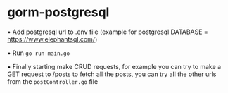 # gorm-postgresql

• Add postgresql url to .env file (example for postgresql DATABASE = https://www.elephantsql.com/)

• Run ```go run main.go```

• Finally starting make CRUD requests, for example you can try to make a GET request to /posts to fetch all the posts, you can try all the other urls from the ```postController.go``` file

